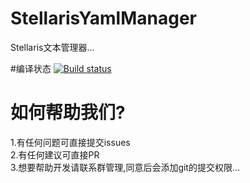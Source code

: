 # StellarisYamlManager
Stellaris文本管理器...

#编译状态
[![Build status](https://ci.appveyor.com/api/projects/status/g2bb20i42kbm777k/branch/master)](https://ci.appveyor.com/project/FDKPIBC/stellarisyamlmanager)

# 如何帮助我们?
1.有任何问题可直接提交issues <br />
2.有任何建议可直接PR <br />
3.想要帮助开发请联系群管理,同意后会添加git的提交权限...
